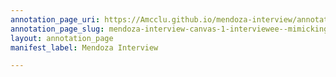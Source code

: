 ```yaml
---
annotation_page_uri: https://Amcclu.github.io/mendoza-interview/annotations/mendoza-interview-canvas-1-interviewee--mimicking--consideration--relating-firsthand-experience--gesturing.json
annotation_page_slug: mendoza-interview-canvas-1-interviewee--mimicking--consideration--relating-firsthand-experience--gesturing
layout: annotation_page
manifest_label: Mendoza Interview

---
```

